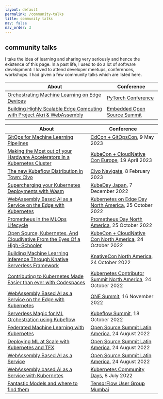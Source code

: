 ```yaml
---
layout: default
permalink: /community-talks
title: community talks
nav: false
nav_order: 3
---
```


## community talks

I take the idea of learning and sharing very seriously and hence the existence of this page. In a past life, I used to do a lot of software development: I loved to attend developer meetups, conferences, workshops. I had given a few community talks which are listed here.

| About | Conference |
| ------ | ----------- |
| [Orchestrating Machine Learning on Edge Devices](https://youtu.be/B3p9R71AgyY) | [PyTorch Conference](https://events.linuxfoundation.org/pytorch-conference/) |
| [Building Highly Scalable Edge Computing with Project Akri & WebAssembly](https://youtu.be/qt_HLvpSyzs) | [Embedded Open Source Summit](https://events.linuxfoundation.org/embedded-open-source-summit/) |

| About | Conference |
| ------ | ----------- |
| [GitOps for Machine Learning Pipelines](https://youtu.be/CwZnOTZD5UE) | [CdCon + GitOpsCon](https://events.linuxfoundation.org/cdcon-gitopscon/), 9 May 2023 |
| [Making the Most out of your Hardware Accelerators in a Kubernetes Cluster](https://youtu.be/9g0ZlX0y3jw) | [KubeCon + CloudNative Con Europe](https://events.linuxfoundation.org/kubecon-cloudnativecon-europe/), 19 April 2023 |[^1^][1]
| [The new Kubeflow Distribution in Town: Civo](https://youtu.be/8f2fem7nRiE) | [Civo Navigate](https://navigate.civo.com/), 8 February 2023 |
| [Supercharging your Kubernetes Deployments with Wasm](https://youtu.be/7s26II7B5jE) | [KubeDay Japan](https://kubeday.cloudnative.jp/), 7 December 2022 |
| [WebAssembly Based AI as a Service on the Edge with Kubernetes](https://youtu.be/6xYQ8l4Jf1w) | [Kubernetes on Edge Day North America](https://events.linuxfoundation.org/kubernetes-on-edge-day/), 25 October 2022 |
| [Prometheus in the MLOps Lifecycle](https://youtu.be/6xYQ8l4Jf1w) | [Prometheus Day North America](https://events.linuxfoundation.org/prometheusday/), 25 October 2022 |
| [Open Source, Kubernetes, And CloudNative From the Eyes Of a High-Schooler](https://youtu.be/6xYQ8l4Jf1w) | [KubeCon + CloudNative Con North America](https://events.linuxfoundation.org/kubecon-cloudnativecon-north-america/), 24 October 2022 |
| [Building Machine Learning Inference Through Knative Serverless Framework](https://youtu.be/6xYQ8l4Jf1w) | [KnativeCon North America](https://events.linuxfoundation.org/knativecon/), 24 October 2022 |
| [Contributing to Kubernetes Made Easier than ever with Codespaces](https://youtu.be/6xYQ8l4Jf1w) | [Kubernetes Contributor Summit North America](https://events.linuxfoundation.org/kubernetes-contributor-summit/), 24 October 2022 |
| [WebAssembly Based AI as a Service on the Edge with Kubernetes](https://youtu.be/6xYQ8l4Jf1w) | [ONE Summit](https://www.onesummit.org/), 16 November 2022 |
| [Serverless Magic for ML Orchestration using Kubeflow](https://youtu.be/6xYQ8l4Jf1w) | [Kubeflow Summit](https://events.linuxfoundation.org/kubeflow-summit/), 18 October 2022 |
| [Federated Machine Learning with Kubernetes](https://youtu.be/6xYQ8l4Jf1w) | [Open Source Summit Latin America](https://events.linuxfoundation.org/open-source-summit-latin-america/), 24 August 2022 |
| [Deploying ML at Scale with Kubernetes and TFX](https://youtu.be/6xYQ8l4Jf1w) | [Open Source Summit Latin America](https://events.linuxfoundation.org/open-source-summit-latin-america/), 24 August 2022 |
| [WebAssembly Based AI as a Service](https://youtu.be/6xYQ8l4Jf1w) | [Open Source Summit Latin America](https://events.linuxfoundation.org/open-source-summit-latin-america/), 24 August 2022 |
| [WebAssembly based AI as a Service with Kubernetes](https://youtu.be/6xYQ8l4Jf1w) | [Kubernetes Community Days](https://www.cncf.io/community/kcd/), 8 July 2022 |
| [Fantastic Models and where to find them](https://youtu.be/6xYQ8l4Jf1w) | [TensorFlow User Group Mumbai](https://www.meetup.com/tfugmumbai) |
